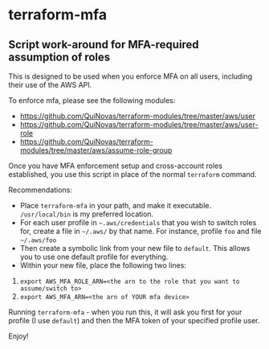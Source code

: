 # terraform-mfa
## Script work-around for MFA-required assumption of roles

This is designed to be used when you enforce MFA on all users, including their use of the AWS API.

To enforce mfa, please see the following modules:
- https://github.com/QuiNovas/terraform-modules/tree/master/aws/user
- https://github.com/QuiNovas/terraform-modules/tree/master/aws/user-role
- https://github.com/QuiNovas/terraform-modules/tree/master/aws/assume-role-group

Once you have MFA enforcement setup and cross-account roles established, you use this script in place of the normal `terraform` command.

Recommendations:
- Place `terraform-mfa` in your path, and make it executable. `/usr/local/bin` is my preferred location.
- For each user profile in `~.aws/credentials` that you wish to switch roles for, create a file in `~/.aws/` by that name. For instance, profile `foo` and file `~/.aws/foo`
- Then create a symbolic link from your new file to `default`. This allows you to use one default profile for everything.
- Within your new file, place the following two lines:

1. `export AWS_MFA_ROLE_ARN=<the arn to the role that you want to assume/switch to>`
2. `export AWS_MFA_ARN=<the arn of YOUR mfa device>`

Running `terraform-mfa` - when you run this, it will ask you first for your profile (I use `default`) and then the MFA token of your specified profile user.

Enjoy!


